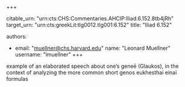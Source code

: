 +++


citable_urn: "urn:cts:CHS:Commentaries.AHCIP:Iliad.6.152.8tb4jRh"
target_urn: "urn:cts:greekLit:tlg0012.tlg001:6.152"
title: "Iliad 6.152"

authors:
- email: "muellner@chs.harvard.edu"
  name: "Leonard Muellner"
  username: "lmuellner"
+++

<p>example of an elaborated speech about one’s geneē (Glaukos), in the context of analyzing the more common short genos eukhesthai einai formulas</p>